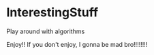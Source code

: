 # InterestingStuff
Play around with algorithms

Enjoy!! If you don't enjoy, I gonna be mad bro!!!!!!!!
